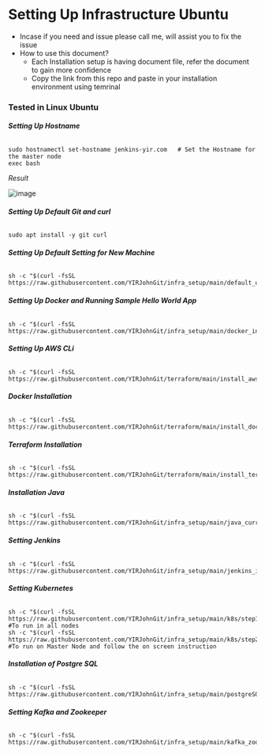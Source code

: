 # Setting Up Infrastructure Ubuntu
- Incase if you need and issue please call me, will assist you to fix the issue
- How to use this document?
  - Each Installation setup is having document file, refer the document to gain more confidence
  - Copy the link from this repo and paste in your installation environment using temrinal  

### Tested in Linux Ubuntu ###

###### ***Setting Up Hostname***
```
sudo hostnamectl set-hostname jenkins-yir.com   # Set the Hostname for the master node
exec bash
```
_Result_

![image](https://user-images.githubusercontent.com/111234771/211171282-d34816f2-8cf5-4fe9-a1ef-b6628c0bea0e.png)

###### ***Setting Up Default Git and curl***
```
sudo apt install -y git curl
```

###### ***Setting Up Default Setting for New Machine***
```
sh -c "$(curl -fsSL https://raw.githubusercontent.com/YIRJohnGit/infra_setup/main/default_utility.sh)"
```

###### ***Setting Up Docker and Running Sample Hello World App***
```
sh -c "$(curl -fsSL https://raw.githubusercontent.com/YIRJohnGit/infra_setup/main/docker_install.sh)"
```

###### ***Setting Up AWS CLi***
```
sh -c "$(curl -fsSL https://raw.githubusercontent.com/YIRJohnGit/terraform/main/install_aws_cli_v01.sh)"
```

###### ***Docker Installation***
```
sh -c "$(curl -fsSL https://raw.githubusercontent.com/YIRJohnGit/terraform/main/install_docker.sh)"
```

###### ***Terraform Installation***
```
sh -c "$(curl -fsSL https://raw.githubusercontent.com/YIRJohnGit/terraform/main/install_terraformv01.sh)"
```

###### ***Installation Java***
```
sh -c "$(curl -fsSL https://raw.githubusercontent.com/YIRJohnGit/infra_setup/main/java_current_ver_installation.sh)"
```

###### ***Setting Jenkins***
```
sh -c "$(curl -fsSL https://raw.githubusercontent.com/YIRJohnGit/infra_setup/main/jenkins_installation.sh)"
```

###### ***Setting Kubernetes***
```
sh -c "$(curl -fsSL https://raw.githubusercontent.com/YIRJohnGit/infra_setup/main/k8s/step1_k8s_all_nodes.sh)" #To run in all nodes
sh -c "$(curl -fsSL https://raw.githubusercontent.com/YIRJohnGit/infra_setup/main/k8s/step2_k8s_master_nodes.sh)" #To run on Master Node and follow the on screen instruction

```
###### ***Installation of Postgre SQL***
```
sh -c "$(curl -fsSL https://raw.githubusercontent.com/YIRJohnGit/infra_setup/main/postgreSQL_installation.sh)"
```

###### ***Setting Kafka and Zookeeper***
```
sh -c "$(curl -fsSL https://raw.githubusercontent.com/YIRJohnGit/infra_setup/main/kafka_zookeeper_install.sh)"
```

